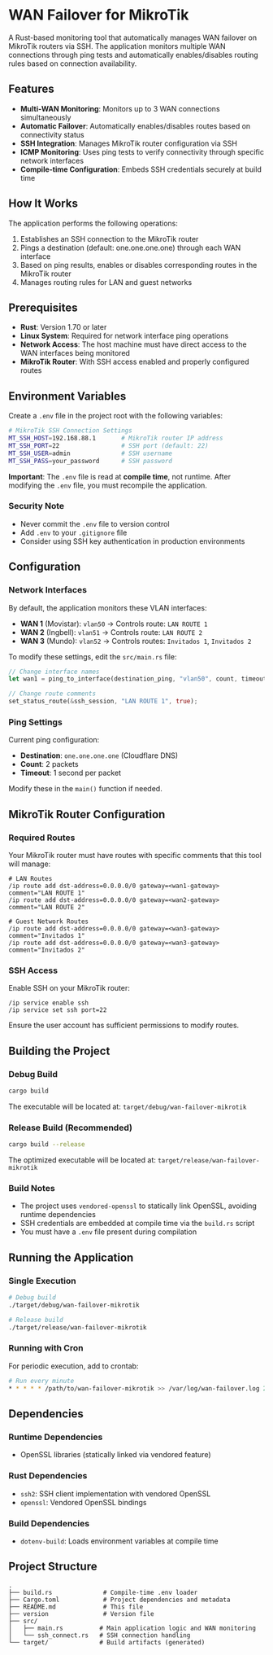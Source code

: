 # WAN Failover for MikroTik

A Rust-based monitoring tool that automatically manages WAN failover on MikroTik routers via SSH. The application monitors multiple WAN connections through ping tests and automatically enables/disables routing rules based on connection availability.

## Features

-   **Multi-WAN Monitoring**: Monitors up to 3 WAN connections simultaneously
-   **Automatic Failover**: Automatically enables/disables routes based on connectivity status
-   **SSH Integration**: Manages MikroTik router configuration via SSH
-   **ICMP Monitoring**: Uses ping tests to verify connectivity through specific network interfaces
-   **Compile-time Configuration**: Embeds SSH credentials securely at build time

## How It Works

The application performs the following operations:

1. Establishes an SSH connection to the MikroTik router
2. Pings a destination (default: one.one.one.one) through each WAN interface
3. Based on ping results, enables or disables corresponding routes in the MikroTik router
4. Manages routing rules for LAN and guest networks

## Prerequisites

-   **Rust**: Version 1.70 or later
-   **Linux System**: Required for network interface ping operations
-   **Network Access**: The host machine must have direct access to the WAN interfaces being monitored
-   **MikroTik Router**: With SSH access enabled and properly configured routes

## Environment Variables

Create a `.env` file in the project root with the following variables:

```bash
# MikroTik SSH Connection Settings
MT_SSH_HOST=192.168.88.1       # MikroTik router IP address
MT_SSH_PORT=22                 # SSH port (default: 22)
MT_SSH_USER=admin              # SSH username
MT_SSH_PASS=your_password      # SSH password
```

**Important**: The `.env` file is read at **compile time**, not runtime. After modifying the `.env` file, you must recompile the application.

### Security Note

-   Never commit the `.env` file to version control
-   Add `.env` to your `.gitignore` file
-   Consider using SSH key authentication in production environments

## Configuration

### Network Interfaces

By default, the application monitors these VLAN interfaces:

-   **WAN 1** (Movistar): `vlan50` → Controls route: `LAN ROUTE 1`
-   **WAN 2** (Ingbell): `vlan51` → Controls route: `LAN ROUTE 2`
-   **WAN 3** (Mundo): `vlan52` → Controls routes: `Invitados 1`, `Invitados 2`

To modify these settings, edit the `src/main.rs` file:

```rust
// Change interface names
let wan1 = ping_to_interface(destination_ping, "vlan50", count, timeout_seg);

// Change route comments
set_status_route(&ssh_session, "LAN ROUTE 1", true);
```

### Ping Settings

Current ping configuration:

-   **Destination**: `one.one.one.one` (Cloudflare DNS)
-   **Count**: 2 packets
-   **Timeout**: 1 second per packet

Modify these in the `main()` function if needed.

## MikroTik Router Configuration

### Required Routes

Your MikroTik router must have routes with specific comments that this tool will manage:

```routeros
# LAN Routes
/ip route add dst-address=0.0.0.0/0 gateway=<wan1-gateway> comment="LAN ROUTE 1"
/ip route add dst-address=0.0.0.0/0 gateway=<wan2-gateway> comment="LAN ROUTE 2"

# Guest Network Routes
/ip route add dst-address=0.0.0.0/0 gateway=<wan3-gateway> comment="Invitados 1"
/ip route add dst-address=0.0.0.0/0 gateway=<wan3-gateway> comment="Invitados 2"
```

### SSH Access

Enable SSH on your MikroTik router:

```routeros
/ip service enable ssh
/ip service set ssh port=22
```

Ensure the user account has sufficient permissions to modify routes.

## Building the Project

### Debug Build

```bash
cargo build
```

The executable will be located at: `target/debug/wan-failover-mikrotik`

### Release Build (Recommended)

```bash
cargo build --release
```

The optimized executable will be located at: `target/release/wan-failover-mikrotik`

### Build Notes

-   The project uses `vendored-openssl` to statically link OpenSSL, avoiding runtime dependencies
-   SSH credentials are embedded at compile time via the `build.rs` script
-   You must have a `.env` file present during compilation

## Running the Application

### Single Execution

```bash
# Debug build
./target/debug/wan-failover-mikrotik

# Release build
./target/release/wan-failover-mikrotik
```

### Running with Cron

For periodic execution, add to crontab:

```bash
# Run every minute
* * * * * /path/to/wan-failover-mikrotik >> /var/log/wan-failover.log 2>&1
```

## Dependencies

### Runtime Dependencies

-   OpenSSL libraries (statically linked via vendored feature)

### Rust Dependencies

-   `ssh2`: SSH client implementation with vendored OpenSSL
-   `openssl`: Vendored OpenSSL bindings

### Build Dependencies

-   `dotenv-build`: Loads environment variables at compile time

## Project Structure

```
.
├── build.rs              # Compile-time .env loader
├── Cargo.toml            # Project dependencies and metadata
├── README.md             # This file
├── version               # Version file
├── src/
│   ├── main.rs          # Main application logic and WAN monitoring
│   └── ssh_connect.rs   # SSH connection handling
└── target/              # Build artifacts (generated)
```
